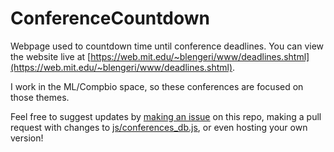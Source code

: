 # ConferenceCountdown
Webpage used to countdown time until conference deadlines.
You can view the website live at [https://web.mit.edu/~blengeri/www/deadlines.shtml](https://web.mit.edu/~blengeri/www/deadlines.shtml).


I work in the ML/Compbio space, so these conferences are focused on those themes.

Feel free to suggest updates by [making an issue](https://github.com/blengerich/ConferenceCountdown/issues) on this repo, making a pull request with changes to [js/conferences_db.js](https://github.com/blengerich/ConferenceCountdown/blob/main/js/conferences_db.js), or even hosting your own version!
